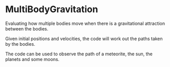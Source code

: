 # MultiBodyGravitation
Evaluating how multiple bodies move when there is a gravitational attraction between the bodies.

Given initial positions and velocities, the code will work out the paths taken by the bodies.

The code can be used to observe the path of a meteorite, the sun, the planets and some moons.


